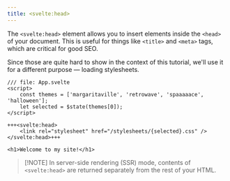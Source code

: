 ```yaml
---
title: <svelte:head>
---
```


The `<svelte:head>` element allows you to insert elements inside the `<head>` of your document. This is useful for things like `<title>` and `<meta>` tags, which are critical for good SEO.

Since those are quite hard to show in the context of this tutorial, we'll use it for a different purpose — loading stylesheets.

```svelte
/// file: App.svelte
<script>
	const themes = ['margaritaville', 'retrowave', 'spaaaaace', 'halloween'];
	let selected = $state(themes[0]);
</script>

+++<svelte:head>
	<link rel="stylesheet" href="/stylesheets/{selected}.css" />
</svelte:head>+++

<h1>Welcome to my site!</h1>
```

> [!NOTE] In server-side rendering (SSR) mode, contents of `<svelte:head>` are returned separately from the rest of your HTML.
